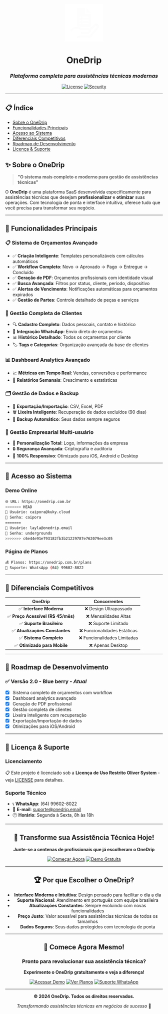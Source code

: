 
<div align="center">
  <img src="/public/lovable-uploads/logoo.png" alt="OneDrip Logo" width="120" height="120">
  
  # OneDrip

  ### *Plataforma completa para assistências técnicas modernas*
  
  [![License](https://img.shields.io/badge/License-Restricted-red?style=for-the-badge)](./LICENSE)
  [![Security](https://img.shields.io/badge/Security-Hardened-green?style=for-the-badge&logo=shield)](./SECURITY.md)
  
  ---
</div>

## 📋 **Índice**

- [Sobre o OneDrip](#-sobre-o-onedrip)
- [Funcionalidades Principais](#-funcionalidades-principais)
- [Acesso ao Sistema](#-acesso-ao-sistema)
- [Diferenciais Competitivos](#-diferenciais-competitivos)
- [Roadmap de Desenvolvimento](#-roadmap-de-desenvolvimento)
- [Licença & Suporte](#-licença--suporte)

## ✨ **Sobre o OneDrip**

> **"O sistema mais completo e moderno para gestão de assistências técnicas"**

O **OneDrip** é uma plataforma SaaS desenvolvida especificamente para assistências técnicas que desejam **profissionalizar** e **otimizar** suas operações. Com tecnologia de ponta e interface intuitiva, oferece tudo que você precisa para transformar seu negócio.

---

## 🎯 **Funcionalidades Principais**

### 📋 **Sistema de Orçamentos Avançado**
- ✅ **Criação Inteligente**: Templates personalizáveis com cálculos automáticos
- ✅ **Workflow Completo**: Novo → Aprovado → Pago → Entregue → Concluído
- ✅ **Geração de PDF**: Orçamentos profissionais com identidade visual
- ✅ **Busca Avançada**: Filtros por status, cliente, período, dispositivo
- ✅ **Alertas de Vencimento**: Notificações automáticas para orçamentos expirados
- ✅ **Gestão de Partes**: Controle detalhado de peças e serviços

### 👥 **Gestão Completa de Clientes**
- 🔍 **Cadastro Completo**: Dados pessoais, contato e histórico
- 📱 **Integração WhatsApp**: Envio direto de orçamentos
- 📊 **Histórico Detalhado**: Todos os orçamentos por cliente
- 🏷️ **Tags e Categorias**: Organização avançada da base de clientes

### 📊 **Dashboard Analytics Avançado**
- 📈 **Métricas em Tempo Real**: Vendas, conversões e performance
- 📅 **Relatórios Semanais**: Crescimento e estatísticas

### 🗂️ **Gestão de Dados e Backup**
- 💾 **Exportação/Importação**: CSV, Excel, PDF
- 🗑️ **Lixeira Inteligente**: Recuperação de dados excluídos (90 dias)
- 🔄 **Backup Automático**: Seus dados sempre seguros

### 🏢 **Gestão Empresarial Multi-usuário**
- 🎨 **Personalização Total**: Logo, informações da empresa
- 🔒 **Segurança Avançada**: Criptografia e auditoria
- 📱 **100% Responsivo**: Otimizado para iOS, Android e Desktop

---

## 🚀 **Acesso ao Sistema**

### **Demo Online**
```bash
🌐 URL: https://onedrip.com.br
<<<<<<< HEAD
📧 Usuário: caipora@kuky.cloud
🔑 Senha: caipora
=======
📧 Usuário: layla@onedrip.email
🔑 Senha: undergrounds
>>>>>>> c6e44e91e793182fb3b21229787e762079ee3c05
```

### **Página de Planos**
```bash
💰 Planos: https://onedrip.com.br/plans
📱 Suporte: WhatsApp (64) 99602-8022
```

---



## 💎 **Diferenciais Competitivos**

<div align="center">

| **OneDrip** | **Concorrentes** |
|:----------:|:----------------:|
| ✅ **Interface Moderna** | ❌ Design Ultrapassado |
| ✅ **Preço Acessível (R$ 45/mês)** | ❌ Mensalidades Altas |
| ✅ **Suporte Brasileiro** | ❌ Suporte Limitado |
| ✅ **Atualizações Constantes** | ❌ Funcionalidades Estáticas |
| ✅ **Sistema Completo** | ❌ Funcionalidades Limitadas |
| ✅ **Otimizado para Mobile** | ❌ Apenas Desktop |

</div>

---

## 🚀 **Roadmap de Desenvolvimento**

### ✅ **Versão 2.0 - Blue berry** - *Atual*
- [x] Sistema completo de orçamentos com workflow
- [x] Dashboard analytics avançado
- [x] Geração de PDF profissional
- [x] Gestão completa de clientes
- [x] Lixeira inteligente com recuperação
- [x] Exportação/Importação de dados
- [x] Otimizações para iOS/Android

---



## 📄 **Licença & Suporte**

### **Licenciamento**
📋 Este projeto é licenciado sob a **Licença de Uso Restrito Oliver System** - veja [LICENSE](LICENSE) para detalhes.

### **Suporte Técnico**
- 📞 **WhatsApp**: (64) 99602-8022
- 📧 **E-mail**: suporte@onedrip.email
- 🕐 **Horário**: Segunda à Sexta, 8h às 18h

---

<div align="center">

## 🌟 **Transforme sua Assistência Técnica Hoje!**

**Junte-se a centenas de profissionais que já escolheram o OneDrip**

[![Começar Agora](https://img.shields.io/badge/🚀_COMEÇAR_AGORA-4CAF50?style=for-the-badge&logoColor=white)](https://onedrip.com.br/plans)
[![Demo Gratuita](https://img.shields.io/badge/🎯_DEMO_GRATUITA-2196F3?style=for-the-badge&logoColor=white)](https://onedrip.com.br)

---

## 🏆 **Por que Escolher o OneDrip?**

- **Interface Moderna e Intuitiva**: Design pensado para facilitar o dia a dia
- **Suporte Nacional**: Atendimento em português com equipe brasileira
- **Atualizações Constantes**: Sempre evoluindo com novas funcionalidades
- **Preço Justo**: Valor acessível para assistências técnicas de todos os tamanhos
- **Dados Seguros**: Seus dados protegidos com tecnologia de ponta

---

## 🚀 **Comece Agora Mesmo!**

<div align="center">

### Pronto para revolucionar sua assistência técnica?

**Experimente o OneDrip gratuitamente e veja a diferença!**

[![Acessar Demo](https://img.shields.io/badge/🎯_Acessar_Demo-Grátis-4CAF50?style=for-the-badge&logoColor=white)](https://onedrip.com.br)
[![Ver Planos](https://img.shields.io/badge/💎_Ver_Planos-A_partir_de_R$29-2196F3?style=for-the-badge&logoColor=white)](https://onedrip.com.br/plans)
[![Suporte WhatsApp](https://img.shields.io/badge/💬_Suporte_WhatsApp-Fale_Conosco-25D366?style=for-the-badge&logo=whatsapp&logoColor=white)](https://chat.whatsapp.com/GPwLAJHurVnA0fJa9aWlEL)

---

**© 2024 OneDrip. Todos os direitos reservados.**

*Transformando assistências técnicas em negócios de sucesso* 🚀

</div>


